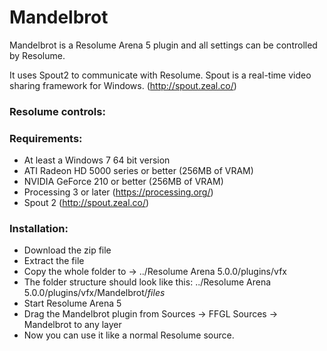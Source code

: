 # Mandelbrot

Mandelbrot is a Resolume Arena 5 plugin and all settings can be controlled by Resolume.

It uses Spout2 to communicate with Resolume. Spout is a real-time video sharing framework
for Windows. (http://spout.zeal.co/) 

### Resolume controls:


### Requirements:

* At least a Windows 7 64 bit version
* ATI Radeon HD 5000 series or better (256MB of VRAM)
* NVIDIA GeForce 210 or better (256MB of VRAM)
* Processing 3 or later (https://processing.org/)
* Spout 2 (http://spout.zeal.co/)

### Installation:

* Download the zip file
* Extract the file
* Copy the whole folder to -> ../Resolume Arena 5.0.0/plugins/vfx
* The folder structure should look like this: ../Resolume Arena 5.0.0/plugins/vfx/Mandelbrot/$files$
* Start Resolume Arena 5
* Drag the Mandelbrot plugin from Sources -> FFGL Sources -> Mandelbrot to any layer
* Now you can use it like a normal Resolume source.
